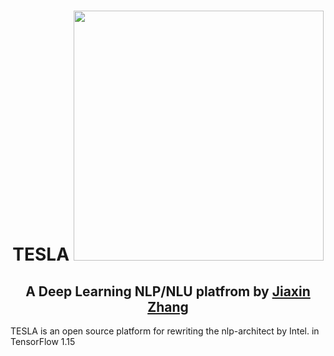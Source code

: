 <h1 align="center">
TESLA <image src="https://github.com/KnightZhang625/TESLA/tree/master/image/logo.png" width="400"/>
</h1>

<h2 align="center">
A Deep Learning NLP/NLU platfrom by <a href="https://cn.linkedin.com/in/jiaxin-zhang-a96a97bb/en-us">Jiaxin Zhang</a>
</h2>

TESLA is an open source platform for rewriting the nlp-architect by Intel. in TensorFlow 1.15